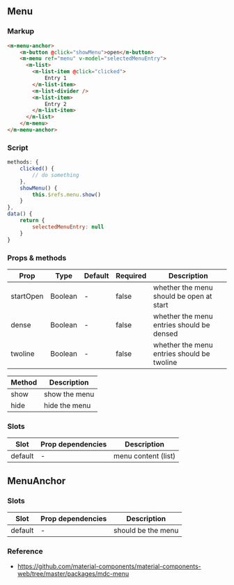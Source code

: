 ## Menu

### Markup

```html
<m-menu-anchor>
    <m-button @click="showMenu">open</m-button>
    <m-menu ref="menu" v-model="selectedMenuEntry">
      <m-list>
        <m-list-item @click="clicked">
            Entry 1
        </m-list-item>
        <m-list-divider />
        <m-list-item>
            Entry 2
        </m-list-item>
      </m-list>
    </m-menu>
</m-menu-anchor>
```

### Script

```javascript
methods: {
    clicked() {
        // do something
    },
    showMenu() {
        this.$refs.menu.show()
    }
},
data() {
    return {
        selectedMenuEntry: null
    }
}

```

### Props & methods

| Prop | Type | Default | Required | Description |
|------|------|---------|----------|-------------|
| startOpen | Boolean | - | false | whether the menu should be open at start |
| dense | Boolean | - | false | whether the menu entries should be densed |
| twoline | Boolean | - | false | whether the menu entries should be twoline |

| Method | Description |
|--------|-------------|
| show | show the menu |
| hide | hide the menu |

### Slots

| Slot | Prop dependencies | Description |
|------|-------------------|-------------|
| default | - | menu content (list) |

## MenuAnchor

### Slots

| Slot | Prop dependencies | Description |
|------|-------------------|-------------|
| default | - | should be the menu |

### Reference

- https://github.com/material-components/material-components-web/tree/master/packages/mdc-menu